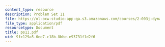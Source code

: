 ```yaml
---
content_type: resource
description: Problem Set 11
file: https://ol-ocw-studio-app-qa.s3.amazonaws.com/courses/2-003j-dynamics-and-vibration-13-013j-fall-2002/9fc129a56ee7c18b8bbee93731f1d2f6_ps11.pdf
file_type: application/pdf
resourcetype: Document
title: ps11.pdf
uid: 9fc129a5-6ee7-c18b-8bbe-e93731f1d2f6
---
```


